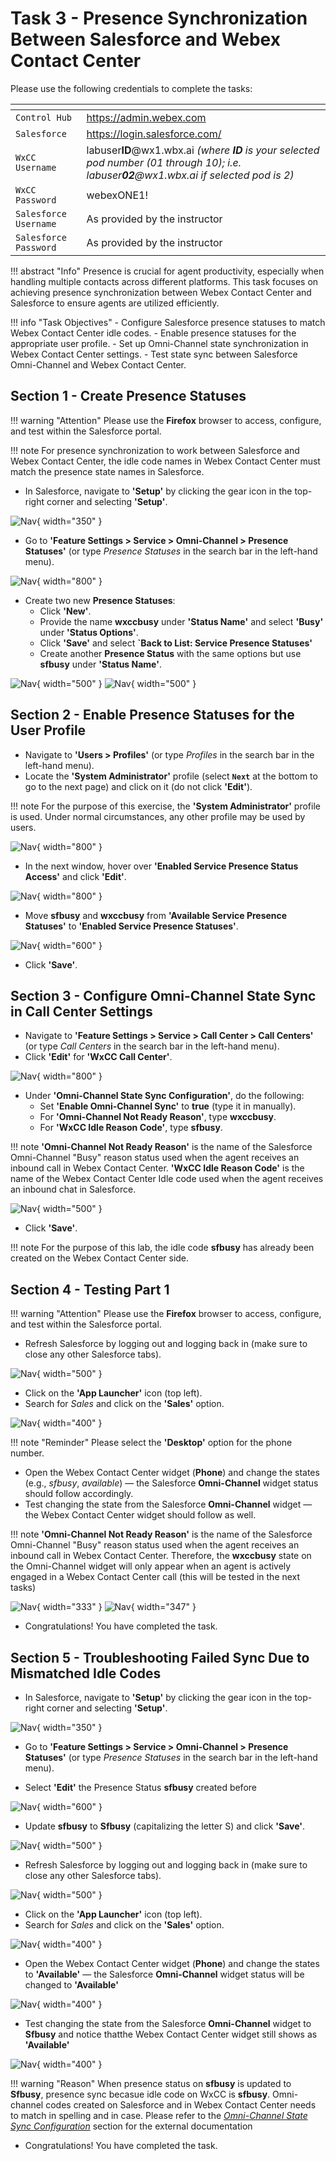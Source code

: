 # Task 3 - Presence Synchronization Between Salesforce and Webex Contact Center



Please use the following credentials to complete the tasks:

| <!-- -->                  | <!-- -->         |
| ------------------------- | ---------------- |
| `Control Hub`             | <a href="https://admin.webex.com" target="_blank">https://admin.webex.com</a> |
| `Salesforce`   | <a href="https://login.salesforce.com" target="_blank">https://login.salesforce.com/</a> |
| `WxCC Username`       | labuser**ID**@wx1.wbx.ai     _(where **ID** is your selected pod number (01 through 10); i.e. labuser**02**@wx1.wbx.ai if selected pod is 2)_       |
| `WxCC Password`       | webexONE1!         |
| `Salesforce Username`       | As provided by the instructor       |
| `Salesforce Password`       | As provided by the instructor       |


!!! abstract "Info"
	Presence is crucial for agent productivity, especially when handling multiple contacts across different platforms. 
 	This task focuses on achieving presence synchronization between Webex Contact Center and Salesforce to ensure agents are utilized efficiently.

!!! info "Task Objectives"
	- Configure Salesforce presence statuses to match Webex Contact Center idle codes.
	- Enable presence statuses for the appropriate user profile.
	- Set up Omni-Channel state synchronization in Webex Contact Center settings.
	- Test state sync between Salesforce Omni-Channel and Webex Contact Center.

## **Section 1 - Create Presence Statuses**

!!! warning "Attention"
	Please use the **Firefox** browser to access, configure, and test within the Salesforce portal.


!!! note
	For presence synchronization to work between Salesforce and Webex Contact Center, the idle code names in Webex Contact Center must match the presence state names in Salesforce.


- In Salesforce, navigate to **'Setup'** by clicking the gear icon in the top-right corner and selecting **'Setup'**.

![Nav](./assets/t2s1p1.png){ width="350" }

- Go to **'Feature Settings > Service > Omni-Channel > Presence Statuses'** (or type _Presence Statuses_ in the search bar in the left-hand menu).

![Nav](./assets/t2s1p2.png){ width="800" }

- Create  two new **Presence Statuses**:
	- Click **'New'**.
	- Provide the name **wxccbusy** under **'Status Name'** and select **'Busy'** under **'Status Options'**.
	- Click **'Save'** and select **`Back to List: Service Presence Statuses'**
	- Create another **Presence Status** with the same options but use **sfbusy** under **'Status Name'**.

![Nav](./assets/t2s1p3.png){ width="500" }
![Nav](./assets/t2s1p4.png){ width="500" }


## **Section 2 - Enable Presence Statuses for the User Profile** 

- Navigate to **'Users > Profiles'** (or type _Profiles_ in the search bar in the left-hand menu).
- Locate the **'System Administrator'** profile (select **`Next`** at the bottom to go to the next page) and click on it (do not click **'Edit'**).

!!! note
	For the purpose of this exercise, the **'System Administrator'** profile is used. Under normal circumstances, any other profile may be used by users.

![Nav](./assets/t2s1p5.png){ width="800" }

- In the next window, hover over **'Enabled Service Presence Status Access'** and click **'Edit'**.

![Nav](./assets/t2s1p6.png){ width="800" }

- Move **sfbusy** and **wxccbusy** from **'Available Service Presence Statuses'** to **'Enabled Service Presence Statuses'**.

![Nav](./assets/t2s1p7.png){ width="600" }

- Click **'Save'**.


## **Section 3 - Configure Omni-Channel State Sync in Call Center Settings**

- Navigate to **'Feature Settings > Service > Call Center > Call Centers'** (or type _Call Centers_ in the search bar in the left-hand menu).
- Click **'Edit'** for **'WxCC Call Center'**.

![Nav](./assets/t2s3p1.png){ width="800" }

- Under **'Omni-Channel State Sync Configuration'**, do the following:
	- Set **'Enable Omni-Channel Sync'** to **true** (type it in manually).
	- For **'Omni-Channel Not Ready Reason'**, type **wxccbusy**.
	- For **'WxCC Idle Reason Code'**, type **sfbusy**.

!!! note
	**'Omni-Channel Not Ready Reason'** is the name of the Salesforce Omni-Channel "Busy" reason status used when the agent receives an inbound call in Webex Contact Center.
 	**'WxCC Idle Reason Code'** is the name of the Webex Contact Center Idle code used when the agent receives an inbound chat in Salesforce.

![Nav](./assets/t2s3p2.png){ width="500" }

- Click **'Save'**.

!!! note
	For the purpose of this lab, the idle code **sfbusy** has already been created on the Webex Contact Center side.




## **Section 4 - Testing Part 1**


!!! warning "Attention"
	Please use the **Firefox** browser to access, configure, and test within the Salesforce portal.

- Refresh Salesforce by logging out and logging back in (make sure to close any other Salesforce tabs).

![Nav](./assets/t2s4p1a.png){ width="500" }

- Click on the **'App Launcher'** icon (top left).
- Search for _Sales_ and click on the **'Sales'** option.

![Nav](./assets/t1s2p1.png){ width="400" }

!!! note "Reminder" 
	Please select the **'Desktop'** option for the phone number.

- Open the Webex Contact Center widget (**Phone**) and change the states (e.g., _sfbusy_, _available_) — the Salesforce **Omni-Channel** widget status should follow accordingly.
- Test changing the state from the Salesforce **Omni-Channel** widget — the Webex Contact Center widget should follow as well.

!!! note
	**'Omni-Channel Not Ready Reason'** is the name of the Salesforce Omni-Channel "Busy" reason status used when the agent receives an inbound call in Webex Contact Center. Therefore, the **wxccbusy** state on the Omni-Channel widget will only appear when an agent is actively engaged in a Webex Contact Center call (this will be tested in the next tasks)

![Nav](./assets/t2s4p2a.png){ width="333" }
![Nav](./assets/t2s4p2b.png){ width="347" }

- Congratulations! You have completed the task.

## Section 5 - Troubleshooting Failed Sync Due to Mismatched Idle Codes


- In Salesforce, navigate to **'Setup'** by clicking the gear icon in the top-right corner and selecting **'Setup'**.

![Nav](./assets/t2s1p1.png){ width="350" }

- Go to **'Feature Settings > Service > Omni-Channel > Presence Statuses'** (or type _Presence Statuses_ in the search bar in the left-hand menu).

- Select **'Edit'** the Presence Status **sfbusy** created before 

![Nav](./assets/t3s41p1.png){ width="600" }

- Update **sfbusy** to **Sfbusy** (capitalizing the letter S) and click **'Save'**.

![Nav](./assets/t3s41p2.png){ width="500" }

- Refresh Salesforce by logging out and logging back in (make sure to close any other Salesforce tabs).

![Nav](./assets/t2s4p1a.png){ width="500" }

- Click on the **'App Launcher'** icon (top left).
- Search for _Sales_ and click on the **'Sales'** option.


![Nav](./assets/t1s2p1.png){ width="400" }

- Open the Webex Contact Center widget (**Phone**) and change the states to **'Available'** — the Salesforce **Omni-Channel** widget status will be changed to **'Available'**

![Nav](./assets/t3s41p3.png){ width="400" }

- Test changing the state from the Salesforce **Omni-Channel** widget to **Sfbusy** and notice thatthe Webex Contact Center widget still shows as  **'Available'**

![Nav](./assets/t3s41p4.png){ width="400" }

!!! warning "Reason" 
    When presence status on **sfbusy** is updated to **Sfbusy**, presence sync becasue idle code on WxCC is **sfbusy**. 
	Omni-channel codes created on Salesforce and in Webex Contact Center needs to match in spelling and in case. 
    Please refer to the [_Omni-Channel State Sync Configuration_](https://help.webex.com/en-us/article/dyidod/Integrate-Webex-Contact-Center-with-Salesforce-(Version-2-New)#reference-template_2cf241c7-ade1-49d6-9582-b38467cb85f4) section for the external documentation  

- Congratulations! You have completed the task.

